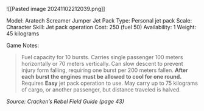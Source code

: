 ![[Pasted image 20241102212039.png]]

Model: Aratech Screamer Jumper Jet Pack
Type: Personal jet pack
Scale: Character
Skill: Jet pack operation
Cost: 250 (fuel 50)
Availability: 1
Weight: 45 kilograms

Game Notes: 

> Fuel capacity for 10 bursts. Carries single passenger 100 meters horizontally or 70 meters vertically. Can slow descent to prevent injury form falling, requiring one burst per 200 meters fallen. **After each burst the engines must be allowed to cool for one round.** Requires **Easy** jet pack operation to use. May carry up to 75 kilograms of cargo, or another passenger, but distance traveled is halved.

*Source: Cracken’s Rebel Field Guide (page 43)*